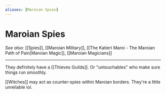 ```yaml
---
aliases: [Maroian Spies]
---
```

# Maroian Spies
*See also:* [[Spies]], [[Maroian Military]], [[The Katieri Maroi - The Maroian Path of Pain|Maroian Magic]], [[Maroian Magicians]]
___
They definitely have a [[Thieves Guilds]]. Or "untouchables" who make sure things run smoothly.

[[Witches]] may act as counter-spies within Maroian borders. They're a little unreliable lol.


